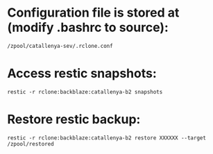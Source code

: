 # Configuration file is stored at (modify .bashrc to source):
```
/zpool/catallenya-sev/.rclone.conf
```
# Access restic snapshots:
```
restic -r rclone:backblaze:catallenya-b2 snapshots
```
# Restore restic backup:
```
restic -r rclone:backblaze:catallenya-b2 restore XXXXXX --target /zpool/restored
```